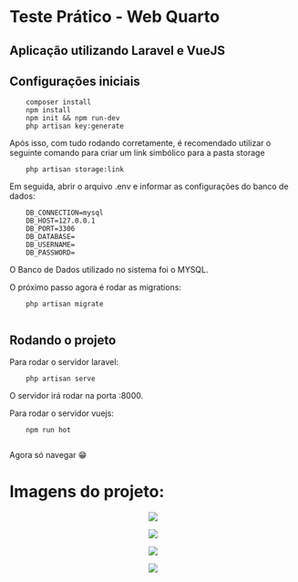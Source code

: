 # Teste Prático - Web Quarto 

## Aplicação utilizando Laravel e VueJS

## Configurações iniciais
```
    composer install
    npm install
    npm init && npm run-dev
    php artisan key:generate

```
Após isso, com tudo rodando corretamente, é recomendado utilizar o seguinte comando 
para criar um link simbólico para a pasta storage

```
    php artisan storage:link
```

Em seguida, abrir o arquivo .env e informar as configurações do banco de dados:

```
    DB_CONNECTION=mysql
    DB_HOST=127.0.0.1
    DB_PORT=3306
    DB_DATABASE=
    DB_USERNAME=
    DB_PASSWORD=

```

O Banco de Dados utilizado no sistema foi o MYSQL.

O próximo passo agora é rodar as migrations:

```
    php artisan migrate
    
```

## Rodando o projeto

Para rodar o servidor laravel:

```
    php artisan serve
```
O servidor irá rodar na porta :8000.

Para rodar o servidor vuejs:

```
    npm run hot


```

Agora só navegar :grin:	

# Imagens do projeto:

<p align="center">
    <img src="https://i.ibb.co/kgDGgBQ/2021-03-01-23-31-40-localhost-979d81ba7a41.png"/>
</p>

<p align="center">
    <img src="https://i.ibb.co/1MkdCK6/2021-03-01-23-31-48-localhost-f118f7c35288.png"/>
</p>

<p align="center">
    <img src="https://i.ibb.co/yQTcR3j/2021-03-01-23-31-55-localhost-a88c63a909c4.png">
</p>

<p align="center">
    <img src="https://i.ibb.co/jVc3C99/2021-03-01-23-31-32-localhost-8347c9e37afa.png">
</p>








